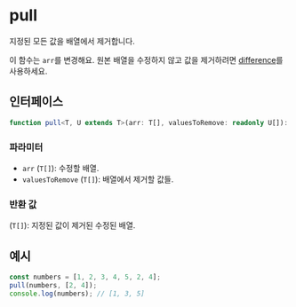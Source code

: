 # pull

지정된 모든 값을 배열에서 제거합니다.

이 함수는 `arr`를 변경해요.
원본 배열을 수정하지 않고 값을 제거하려면 [difference](./difference.md)를 사용하세요.

## 인터페이스

```typescript
function pull<T, U extends T>(arr: T[], valuesToRemove: readonly U[]): T[];
```

### 파라미터

- `arr` (`T[]`): 수정할 배열.
- `valuesToRemove` (`T[]`): 배열에서 제거할 값들.

### 반환 값

(`T[]`): 지정된 값이 제거된 수정된 배열.

## 예시

```typescript
const numbers = [1, 2, 3, 4, 5, 2, 4];
pull(numbers, [2, 4]);
console.log(numbers); // [1, 3, 5]
```
